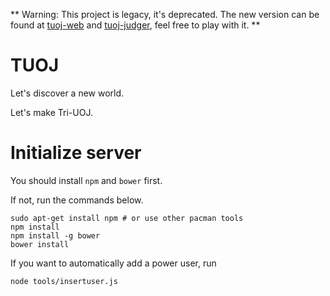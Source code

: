 **
Warning: This project is legacy, it's deprecated. The new version can be found at [tuoj-web](https://github.com/THUSAAC/tuoj-web) and [tuoj-judger](https://github.com/THUSAAC/tuoj-judger), feel free to play with it.
**

# TUOJ
Let's discover a new world.

Let's make Tri-UOJ.

# Initialize server
You should install `npm` and `bower` first.

If not, run the commands below.

	sudo apt-get install npm # or use other pacman tools
	npm install
	npm install -g bower
	bower install

If you want to automatically add a power user, run

	node tools/insertuser.js
